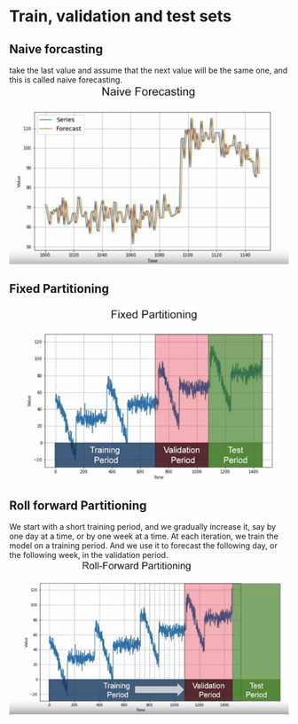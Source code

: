 # Train, validation and test sets

## Naive forcasting
take the last value and assume that the next value will be the same one, and this is called naive forecasting.
![](images/03-train-valid-test-95c2a8ed.png)

## Fixed Partitioning
![](images/03-train-valid-test-df7c8367.png)
## Roll forward Partitioning
 We start with a short training period, and we gradually increase it, say by one day at a time, or by one week at a time. At each iteration, we train the model on a training period. And we use it to forecast the following day, or the following week, in the validation period.
![](images/03-train-valid-test-6c5378af.png)
